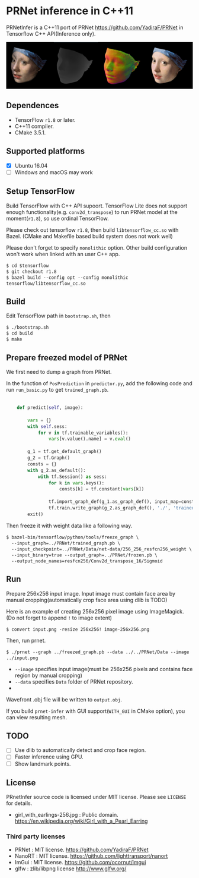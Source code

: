 # PRNet inference in C++11

PRNetInfer is a C++11 port of PRNet https://github.com/YadiraF/PRNet in Tensorflow C++ API(Inference only).

![](images/earing-result.jpg)

## Dependences

* TensorFlow `r1.8` or later.
* C++11 compiler.
* CMake 3.5.1.

## Supported platforms

* [x] Ubuntu 16.04
* [ ] Windows and macOS may work

## Setup TensorFlow

Build TensorFlow with C++ API supoort.
TensorFlow Lite does not support enough functionality(e.g. `conv2d_transpose`) to run PRNet model at the moment(`r1.8`), so use ordinal TensorFlow.

Please check out tensorflow `r1.8`, then build `libtensorflow_cc.so` with Bazel.
(CMake and Makefile based build system does not work well)

Please don't forget to specify `monolithic` option. Other build configuration won't work when linked with an user C++ app.

```
$ cd $tensorflow
$ git checkout r1.8
$ bazel build --config opt --config monolithic tensorflow/libtensorflow_cc.so
```

## Build

Edit TensorFlow path in `bootstrap.sh`, then

```
$ ./bootstrap.sh
$ cd build
$ make
```

## Prepare freezed model of PRNet

We first need to dump a graph from PRNet.

In the function of `PosPrediction` in `predictor.py`, add the following code and run `run_basic.py` to get `trained_graph.pb`.

```py

    def predict(self, image):

        vars = {}
        with self.sess:
            for v in tf.trainable_variables():
                vars[v.value().name] = v.eval()

        g_1 = tf.get_default_graph()
        g_2 = tf.Graph()
        consts = {}
        with g_2.as_default():
            with tf.Session() as sess:
                for k in vars.keys():
                    consts[k] = tf.constant(vars[k])

                tf.import_graph_def(g_1.as_graph_def(), input_map=consts, name="")
                tf.train.write_graph(g_2.as_graph_def(), './', 'trained_graph.pb', as_text=False)
        exit()
```


Then freeze it with weight data like a following way.

```
$ bazel-bin/tensorflow/python/tools/freeze_graph \
  --input_graph=../PRNet/trained_graph.pb \
  --input_checkpoint=../PRNet/Data/net-data/256_256_resfcn256_weight \
  --input_binary=true --output_graph=../PRNet/frozen.pb \
  --output_node_names=resfcn256/Conv2d_transpose_16/Sigmoid
```

## Run

Prepare 256x256 input image. Input image must contain face area by manual cropping(automatically crop face area using dlib is TODO)

Here is an example of creating 256x256 pixel image using ImageMagick.
(Do not forget to append `!` to image extent)

```
$ convert input.png -resize 256x256! image-256x256.png
```

Then, run prnet.

```
$ ./prnet --graph ../freezed_graph.pb --data ../../PRNet/Data --image ../input.png
```

* `--image` specifies input image(must be 256x256 pixels and contains face region by manual cropping)
* `--data` specifies `Data` folder of PRNet repository.
*

Wavefront .obj file will be written to `output.obj`.

If you build `prnet-infer` with GUI support(`WITH_GUI` in CMake option), you can view resulting mesh.

## TODO

* [ ] Use dlib to automatically detect and crop face region.
* [ ] Faster inference using GPU.
* [ ] Show landmark points.

## License

PRnetInfer source code is licensed under MIT license. Please see `LICENSE` for details.

* girl_with_earlings-256.jpg : Public domain. https://en.wikipedia.org/wiki/Girl_with_a_Pearl_Earring

### Third party licenses

* PRNet : MIT license. https://github.com/YadiraF/PRNet
* NanoRT : MIT license. https://github.com/lighttransport/nanort
* ImGui : MIT license. https://github.com/ocornut/imgui 
* glfw : zlib/libpng license http://www.glfw.org/

